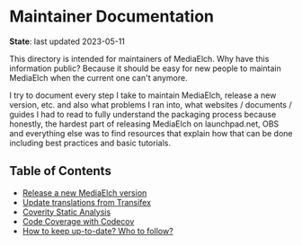 # Maintainer Documentation

__State__: last updated 2023-05-11

This directory is intended for maintainers of MediaElch.
Why have this information public? Because it should be easy for new
people to maintain MediaElch when the current one can't anymore.

I try to document every step I take to maintain MediaElch, release
a new version, etc. and also what problems I ran into, what websites /
documents / guides I had to read to fully understand the packaging process
because honestly, the hardest part of releasing MediaElch on launchpad.net,
OBS and everything else was to find resources that explain how that can be
done including best practices and basic tutorials.

## Table of Contents

 - [Release a new MediaElch version](release.md)
 - [Update translations from Transifex](transifex.md)
 - [Coverity Static Analysis](coverity.md)
 - [Code Coverage with Codecov](codecov.md)
 - [How to keep up-to-date? Who to follow?](who-to-follow.md)
